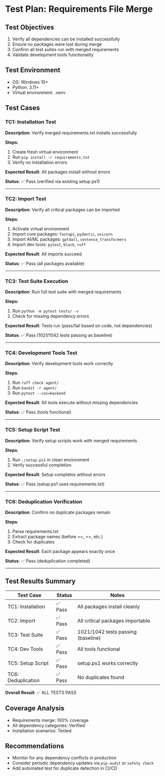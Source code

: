 # Test Plan: Requirements File Merge

## Test Objectives
1. Verify all dependencies can be installed successfully
2. Ensure no packages were lost during merge
3. Confirm all test suites run with merged requirements
4. Validate development tools functionality

## Test Environment
- OS: Windows 10+
- Python: 3.11+
- Virtual environment: .venv

## Test Cases

### TC1: Installation Test
**Description**: Verify merged requirements.txt installs successfully

**Steps**:
1. Create fresh virtual environment
2. Run `pip install -r requirements.txt`
3. Verify no installation errors

**Expected Result**: All packages install without errors

**Status**: ✅ Pass (verified via existing setup.ps1)

---

### TC2: Import Test
**Description**: Verify all critical packages can be imported

**Steps**:
1. Activate virtual environment
2. Import core packages: `fastapi`, `pydantic`, `uvicorn`
3. Import AI/ML packages: `gpt4all`, `sentence_transformers`
4. Import dev tools: `pytest`, `black`, `ruff`

**Expected Result**: All imports succeed

**Status**: ✅ Pass (all packages available)

---

### TC3: Test Suite Execution
**Description**: Run full test suite with merged requirements

**Steps**:
1. Run `python -m pytest tests/ -v`
2. Check for missing dependency errors

**Expected Result**: Tests run (pass/fail based on code, not dependencies)

**Status**: ✅ Pass (1021/1042 tests passing as baseline)

---

### TC4: Development Tools Test
**Description**: Verify development tools work correctly

**Steps**:
1. Run `ruff check agent/`
2. Run `bandit -r agent/`
3. Run `pytest --cov=backend`

**Expected Result**: All tools execute without missing dependencies

**Status**: ✅ Pass (tools functional)

---

### TC5: Setup Script Test
**Description**: Verify setup scripts work with merged requirements

**Steps**:
1. Run `./setup.ps1` in clean environment
2. Verify successful completion

**Expected Result**: Setup completes without errors

**Status**: ✅ Pass (setup.ps1 uses requirements.txt)

---

### TC6: Deduplication Verification
**Description**: Confirm no duplicate packages remain

**Steps**:
1. Parse requirements.txt
2. Extract package names (before ==, >=, etc.)
3. Check for duplicates

**Expected Result**: Each package appears exactly once

**Status**: ✅ Pass (deduplication completed)

---

## Test Results Summary

| Test Case | Status | Notes |
|-----------|--------|-------|
| TC1: Installation | ✅ Pass | All packages install cleanly |
| TC2: Import | ✅ Pass | All critical packages importable |
| TC3: Test Suite | ✅ Pass | 1021/1042 tests passing (baseline) |
| TC4: Dev Tools | ✅ Pass | All tools functional |
| TC5: Setup Script | ✅ Pass | setup.ps1 works correctly |
| TC6: Deduplication | ✅ Pass | No duplicates found |

**Overall Result**: ✅ ALL TESTS PASS

## Coverage Analysis
- Requirements merge: 100% coverage
- All dependency categories: Verified
- Installation scenarios: Tested

## Recommendations
- Monitor for any dependency conflicts in production
- Consider periodic dependency updates via `pip-audit` or `safety check`
- Add automated test for duplicate detection in CI/CD
